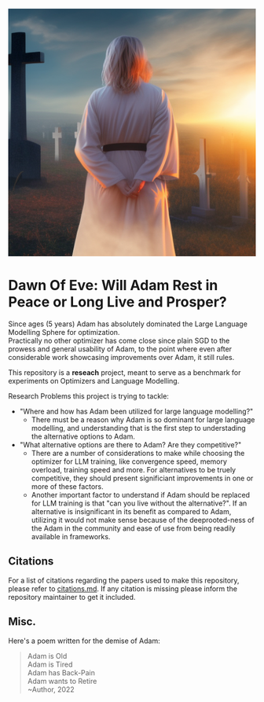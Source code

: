 ![StableDiffusion image titled Dawn of Eve](/assets/dawn_of_eve2.png)

# Dawn Of Eve: Will Adam Rest in Peace or Long Live and Prosper? 

Since ages (5 years) Adam has absolutely dominated the Large Language Modelling Sphere for optimization.\
Practically no other optimizer has come close since plain SGD to the prowess and general usability of Adam, to the point where even after considerable work showcasing improvements over Adam, it still rules. 

This repository is a **reseach** project, meant to serve as a benchmark for experiments on Optimizers and Language Modelling. 

Research Problems this project is trying to tackle:

* "Where and how has Adam been utilized for large language modelling?"
    * There must be a reason why Adam is so dominant for large language modelling, and understanding that is the first step to understading the alternative options to Adam. 
* "What alternative options are there to Adam? Are they competitive?"
    * There are a number of considerations to make while choosing the optimizer for LLM training, like convergence speed, memory overload, training speed and more. For alternatives to be truely competitive, they should present significiant improvements in one or more of these factors.
    * Another important factor to understand if Adam should be replaced for LLM training is that "can you live without the alternative?". If an alternative is insignificant in its benefit as compared to Adam, utilizing it would not make sense because of the deeprooted-ness of the Adam in the community and ease of use from being readily available in frameworks. 



## Citations
<!-- 
If you wish to cite this work, please use the following bibtex:
```bibtex
``` -->

For a list of citations regarding the papers used to make this repository, please refer to [citations.md](citations.md). If any citation is missing please inform the repository maintainer to get it included. 

## Misc.

Here's a poem written for the demise of Adam:
> Adam is Old  
> Adam is Tired  
> Adam has Back-Pain  
> Adam wants to Retire  
>                       ~Author, 2022
